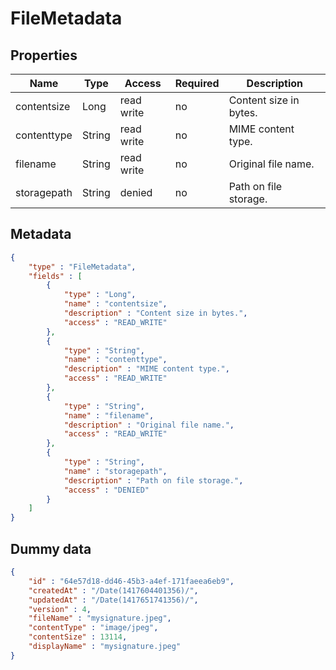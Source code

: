 FileMetadata
==

## Properties

| Name        | Type   | Access     | Required | Description            |
|-------------|--------|------------|----|------------------------|
| contentsize | Long   | read write | no | Content size in bytes. |
| contenttype | String | read write | no | MIME content type.     |
| filename    | String | read write | no | Original file name.    |
| storagepath | String | denied     | no | Path on file storage.  |

## Metadata

```JSON
{
	"type" : "FileMetadata",
	"fields" : [
		{
			"type" : "Long",
			"name" : "contentsize",
			"description" : "Content size in bytes.",
			"access" : "READ_WRITE"
		},
		{
			"type" : "String",
			"name" : "contenttype",
			"description" : "MIME content type.",
			"access" : "READ_WRITE"
		},
		{
			"type" : "String",
			"name" : "filename",
			"description" : "Original file name.",
			"access" : "READ_WRITE"
		},
		{
			"type" : "String",
			"name" : "storagepath",
			"description" : "Path on file storage.",
			"access" : "DENIED"
		}
	]
}
```

## Dummy data

```JSON
{
	"id" : "64e57d18-dd46-45b3-a4ef-171faeea6eb9",
	"createdAt" : "/Date(1417604401356)/",
	"updatedAt" : "/Date(1417651741356)/",
	"version" : 4,
	"fileName" : "mysignature.jpeg",
	"contentType" : "image/jpeg",
	"contentSize" : 13114,
	"displayName" : "mysignature.jpeg"
}
```
